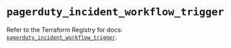 # `pagerduty_incident_workflow_trigger`

Refer to the Terraform Registry for docs: [`pagerduty_incident_workflow_trigger`](https://registry.terraform.io/providers/pagerduty/pagerduty/3.14.5/docs/resources/incident_workflow_trigger).
